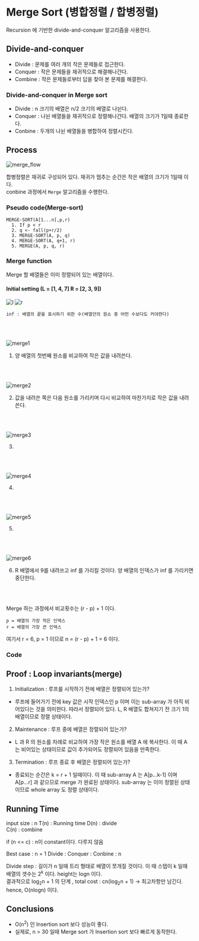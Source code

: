 # Merge Sort (병합정렬 / 합병정렬)

Recursion 에 기반한 divide-and-conquer 알고리즘을 사용한다.

## Divide-and-conquer

* Divide : 문제를 여러 개의 작은 문제들로 접근한다.
* Conquer : 작은 문제들을 재귀적으로 해결해나간다. 
* Combine : 작은 문제들로부터 답을 찾아 본 문제를 해결한다.

### Divide-and-conquer in Merge sort

* Divide : n 크기의 배열은 n/2 크기의 배열로 나뉜다.
* Conquer : 나뉜 배열들을 재귀적으로 정렬해나간다. 배열의 크기가 1일때 종료한다.
* Conbine : 두개의 나뉜 배열들을 병합하여 정렬시킨다.

## Process

![merge_flow](../../image/merge_flow.png)

합병정렬은 재귀로 구성되어 있다. 재귀가 멈추는 순간은 작은 배열의 크기가 1일때 이다.  
conbine 과정에서 `Merge` 알고리즘을 수행한다.

### Pseudo code(Merge-sort)
```
MERGE-SORT(A[1...n],p,r)
  1. If p < r
  2. q <- fall(p+r/2)
  3. MERGE-SORT(A, p, q)
  4. MERGE-SORT(A, q+1, r)
  5. MERGE(A, p, q, r)
```

### Merge function

Merge 할 배열들은 이미 정렬되어 있는 배열이다.

#### Initial setting (L = [1, 4, 7] R = [2, 3, 9])
![l](../../image/merge_l.png)
![r](../../image/merge_r.png)
  
`inf : 배열의 끝을 표시하기 위한 수(배열안의 원소 중 어떤 수보다도 커야한다)`

<br/><br/>

![merge1](../../image/merge1.png)

1. 양 배열의 첫번째 원소를 비교하여 작은 값을 내려쓴다.

<br/><br/>

![merge2](../../image/merge2.png)

2. 값을 내려쓴 쪽은 다음 원소를 가리키며 다시 비교하여 마찬가지로 작은 값을 내려쓴다.

<br/><br/>

![merge3](../../image/merge3.png)

3.

<br/><br/>

![merge4](../../image/merge4.png)

4.

<br/><br/>

![merge5](../../image/merge5.png)

5.

<br/><br/>

![merge6](../../image/merge6.png)

6. R 배열에서 9를 내려쓰고 inf 를 가리킬 것이다. 양 배열의 인덱스가 inf 를 가리키면 중단한다.

<br/><br/>

Merge 하는 과정에서 비교횟수는 (r - p) + 1 이다.
```
p = 배열의 가장 작은 인덱스
r = 배열의 가장 큰 인덱스
```

여기서 r = 6, p = 1 이므로 n = (r - p) + 1 = 6 이다.

### Code



## Proof : Loop invariants(merge)

1. Initialization : 루프를 시작하기 전에 배열은 정렬되어 있는가?
  * 루프에 들어가기 전에 key 값은 시작 인덱스인 p 이며 이는 sub-array 가 아직 비어있다는 것을 의미한다. 따라서 정렬되어 있다. L, R 배열도 합쳐지기 전 크기 1의 배열이므로 정렬 상태이다.
2. Maintenance : 루프 중에 배열은 정렬되어 있는가?
  * L 과 R 의 원소를 차례로 비교하여 가장 작은 원소를 배열 A 에 복사한다. 이 때 A 는 비어있는 상태이므로 값이 추가되어도 정렬되어 있음을 만족한다.
3. Termination : 루프 종료 후 배열은 정렬되어 있는가?
  * 종료되는 순간은 k = r + 1 일때이다. 이 때 sub-array A 는 A[p...k-1] 이며 A[p...r] 과 같으므로 merge 가 완료된 상태이다. sub-array 는 이미 정렬된 상태이므로 whole array 도 정렬 상태이다.
    
## Running Time

input size : n
T(n) : Running time
D(n) : divide  
C(n) : combine

if (n <= c) : n이 constant이다. 다루지 않음

Best case : n = 1
Divide : 
Conquer : 
Conbine : n

Divide step : 길이가 n 일때 트리 형태로 배열이 쪼개질 것이다. 이 때 스텝이 k 일때 배열의 갯수는 2<sup>k</sup> 이다.
height는 logn 이다.  
결과적으로 log<sub>2</sub>n + 1 의 단계 , total cost : cn(log<sub>2</sub>n + 1) -> 최고차항만 남긴다. hence, O(nlogn) 이다.

## Conclusions

* O(n<sup>2</sup>) 인 Insertion sort 보다 성능이 좋다.
* 실제로, n > 30 일때 Merge sort 가 Insertion sort 보다 빠르게 동작한다.
